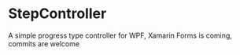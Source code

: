 # StepController
A simple progress type controller for WPF, Xamarin Forms is coming, commits are welcome
